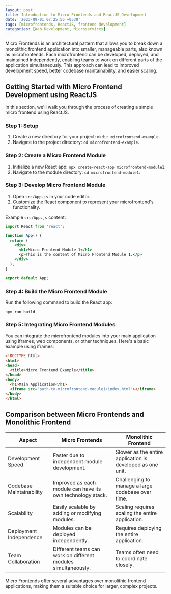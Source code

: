 ```yaml
---
layout: post
title: Introduction to Micro Frontends and ReactJS Development
date: '2023-09-01 07:25:56 +0530'
tags: [microfrontends, ReactJS, frontend development]
categories: [Web Development, Microservices]
---
```

Micro Frontends is an architectural pattern that allows you to break down a monolithic frontend application into smaller, manageable parts, also known as microfrontends. Each microfrontend can be developed, deployed, and maintained independently, enabling teams to work on different parts of the application simultaneously. This approach can lead to improved development speed, better codebase maintainability, and easier scaling.

## Getting Started with Micro Frontend Development using ReactJS

In this section, we'll walk you through the process of creating a simple micro frontend using ReactJS.

### Step 1: Setup

1. Create a new directory for your project: `mkdir microfrontend-example`.
2. Navigate to the project directory: `cd microfrontend-example`.

### Step 2: Create a Micro Frontend Module

1. Initialize a new React app: `npx create-react-app microfrontend-module1`.
2. Navigate to the module directory: `cd microfrontend-module1`.

### Step 3: Develop Micro Frontend Module

1. Open `src/App.js` in your code editor.
2. Customize the React component to represent your microfrontend's functionality.

Example `src/App.js` content:
```jsx
import React from 'react';

function App() {
  return (
    <div>
      <h1>Micro Frontend Module 1</h1>
      <p>This is the content of Micro Frontend Module 1.</p>
    </div>
  );
}

export default App;
```

### Step 4: Build the Micro Frontend Module

Run the following command to build the React app:
```
npm run build
```

### Step 5: Integrating Micro Frontend Modules

You can integrate the microfrontend modules into your main application using iframes, web components, or other techniques. Here's a basic example using iframes:

```html
<!DOCTYPE html>
<html>
<head>
  <title>Micro Frontend Example</title>
</head>
<body>
  <h1>Main Application</h1>
  <iframe src="path-to-microfrontend-module1/index.html"></iframe>
</body>
</html>
```

## Comparison between Micro Frontends and Monolithic Frontend

| Aspect                        | Micro Frontends                                      | Monolithic Frontend                               |
|-------------------------------|------------------------------------------------------|---------------------------------------------------|
| Development Speed             | Faster due to independent module development.        | Slower as the entire application is developed as one unit.   |
| Codebase Maintainability      | Improved as each module can have its own technology stack. | Challenging to manage a large codebase over time. |
| Scalability                   | Easily scalable by adding or modifying modules.     | Scaling requires scaling the entire application. |
| Deployment Independence       | Modules can be deployed independently.              | Requires deploying the entire application.      |
| Team Collaboration            | Different teams can work on different modules simultaneously. | Teams often need to coordinate closely.          |

Micro Frontends offer several advantages over monolithic frontend applications, making them a suitable choice for larger, complex projects.
